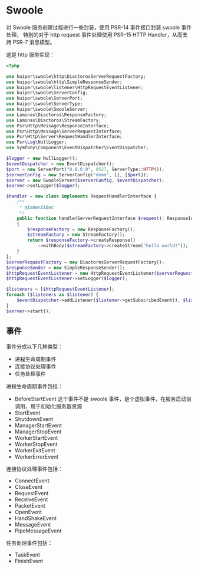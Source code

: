 # Swoole 

对 Swoole 服务创建过程进行一些封装，使用 PSR-14 事件接口封装 swoole 事件处理，
特别的对于 http request 事件处理使用 PSR-15 HTTP Handler，从而支持 PSR-7 消息模型。

这是 http 服务实现：

```php
<?php

use kuiper\swoole\http\DiactorosServerRequestFactory;
use kuiper\swoole\http\SimpleResponseSender;
use kuiper\swoole\listener\HttpRequestEventListener;
use kuiper\swoole\ServerConfig;
use kuiper\swoole\ServerPort;
use kuiper\swoole\ServerType;
use kuiper\swoole\SwooleServer;
use Laminas\Diactoros\ResponseFactory;
use Laminas\Diactoros\StreamFactory;
use Psr\Http\Message\ResponseInterface;
use Psr\Http\Message\ServerRequestInterface;
use Psr\Http\Server\RequestHandlerInterface;
use Psr\Log\NullLogger;
use Symfony\Component\EventDispatcher\EventDispatcher;

$logger = new NullLogger();
$eventDispatcher = new EventDispatcher();
$port = new ServerPort("0.0.0.0", 9527, ServerType::HTTP());
$serverConfig = new ServerConfig("demo", [], [$port]);
$server = new SwooleServer($serverConfig, $eventDispatcher);
$server->setLogger($logger);

$handler = new class implements RequestHandlerInterface {
    /**
     * @inheritDoc
     */
    public function handle(ServerRequestInterface $request): ResponseInterface
    {
        $responseFactory = new ResponseFactory();
        $streamFactory = new StreamFactory();
        return $responseFactory->createResponse()
            ->withBody($streamFactory->createStream("hello world!"));
    }
};
$serverRequestFactory = new DiactorosServerRequestFactory();
$responseSender = new SimpleResponseSender();
$httpRequestEventListener = new HttpRequestEventListener($serverRequestFactory, $handler, $responseSender);
$httpRequestEventListener->setLogger($logger);

$listeners = [$httpRequestEventListener];
foreach ($listeners as $listener) {
    $eventDispatcher->addListener($listener->getSubscribedEvent(), $listener);
}
$server->start();
```

## 事件

事件分成以下几种类型：

- 进程生命周期事件
- 连接协议处理事件
- 任务处理事件

进程生命周期事件包括：

- BeforeStartEvent 这个事件不是 swoole 事件，是个虚拟事件，在服务启动前调用，用于初始化服务器资源
- StartEvent 
- ShutdownEvent
- ManagerStartEvent
- ManagerStopEvent
- WorkerStartEvent
- WorkerStopEvent
- WorkerExitEvent
- WorkerErrorEvent

连接协议处理事件包括：

- ConnectEvent 
- CloseEvent
- RequestEvent
- ReceiveEvent
- PacketEvent
- OpenEvent
- HandShakeEvent
- MessageEvent
- PipeMessageEvent

任务处理事件包括：

- TaskEvent
- FinishEvent
